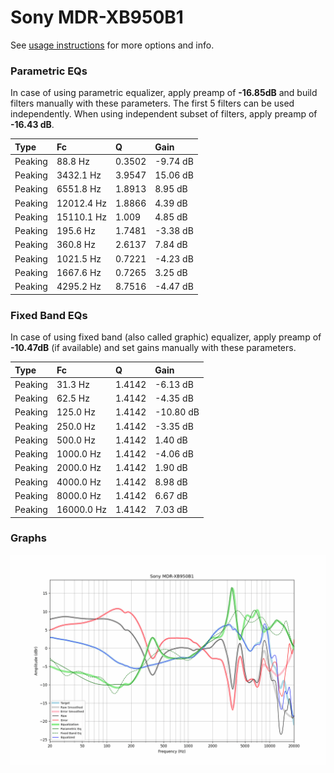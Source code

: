 # Sony MDR-XB950B1
See [usage instructions](https://github.com/jaakkopasanen/AutoEq#usage) for more options and info.

### Parametric EQs
In case of using parametric equalizer, apply preamp of **-16.85dB** and build filters manually
with these parameters. The first 5 filters can be used independently.
When using independent subset of filters, apply preamp of **-16.43 dB**.

| Type    | Fc         |      Q | Gain     |
|:--------|:-----------|:-------|:---------|
| Peaking | 88.8 Hz    | 0.3502 | -9.74 dB |
| Peaking | 3432.1 Hz  | 3.9547 | 15.06 dB |
| Peaking | 6551.8 Hz  | 1.8913 | 8.95 dB  |
| Peaking | 12012.4 Hz | 1.8866 | 4.39 dB  |
| Peaking | 15110.1 Hz | 1.009  | 4.85 dB  |
| Peaking | 195.6 Hz   | 1.7481 | -3.38 dB |
| Peaking | 360.8 Hz   | 2.6137 | 7.84 dB  |
| Peaking | 1021.5 Hz  | 0.7221 | -4.23 dB |
| Peaking | 1667.6 Hz  | 0.7265 | 3.25 dB  |
| Peaking | 4295.2 Hz  | 8.7516 | -4.47 dB |

### Fixed Band EQs
In case of using fixed band (also called graphic) equalizer, apply preamp of **-10.47dB**
(if available) and set gains manually with these parameters.

| Type    | Fc         |      Q | Gain      |
|:--------|:-----------|:-------|:----------|
| Peaking | 31.3 Hz    | 1.4142 | -6.13 dB  |
| Peaking | 62.5 Hz    | 1.4142 | -4.35 dB  |
| Peaking | 125.0 Hz   | 1.4142 | -10.80 dB |
| Peaking | 250.0 Hz   | 1.4142 | -3.35 dB  |
| Peaking | 500.0 Hz   | 1.4142 | 1.40 dB   |
| Peaking | 1000.0 Hz  | 1.4142 | -4.06 dB  |
| Peaking | 2000.0 Hz  | 1.4142 | 1.90 dB   |
| Peaking | 4000.0 Hz  | 1.4142 | 8.98 dB   |
| Peaking | 8000.0 Hz  | 1.4142 | 6.67 dB   |
| Peaking | 16000.0 Hz | 1.4142 | 7.03 dB   |

### Graphs
![](./Sony%20MDR-XB950B1.png)